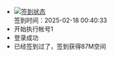 - [![签到状态](https://github.com/li5bo5/Cloud189-Actions/actions/workflows/main.yml/badge.svg?branch=main)](https://github.com/li5bo5/Cloud189-Actions/actions/workflows/main.yml) <br> 签到时间：2025-02-18 00:40:33
- 开始执行帐号1
- 登录成功
- 已经签到过了，签到获得87M空间
